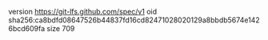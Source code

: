 version https://git-lfs.github.com/spec/v1
oid sha256:ca8bdfd08647526b44837fd16cd82471028020129a8bbdb5674e1426bcd609fa
size 709
